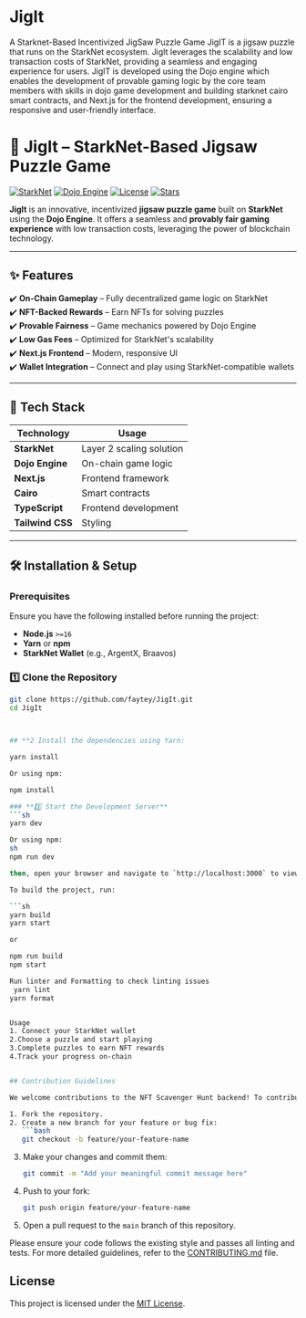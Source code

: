 # JigIt

A Starknet-Based Incentivized JigSaw Puzzle Game
JigIT is a jigsaw puzzle that runs on the StarkNet ecosystem. JigIt leverages the scalability and low transaction costs of StarkNet, providing a seamless and engaging experience for users. JigIT is developed using the Dojo engine which enables the development of provable gaming logic by the core team members with skills in dojo game development and building starknet cairo smart contracts, and Next.js for the frontend development, ensuring a responsive and user-friendly interface.

# 🧩 JigIt – StarkNet-Based Jigsaw Puzzle Game

[![StarkNet](https://img.shields.io/badge/Built%20on-StarkNet-purple?style=flat&logo=starknet)](https://starknet.io)
[![Dojo Engine](https://img.shields.io/badge/Powered%20by-Dojo-orange)](https://dojoengine.org)
[![License](https://img.shields.io/github/license/faytey/JigIt)](LICENSE)
[![Stars](https://img.shields.io/github/stars/faytey/JigIt?style=social)](https://github.com/faytey/JigIt/stargazers)

**JigIt** is an innovative, incentivized **jigsaw puzzle game** built on **StarkNet** using the **Dojo Engine**. It offers a seamless and **provably fair gaming experience** with low transaction costs, leveraging the power of blockchain technology.

---

## ✨ **Features**
✔️ **On-Chain Gameplay** – Fully decentralized game logic on StarkNet  
✔️ **NFT-Backed Rewards** – Earn NFTs for solving puzzles  
✔️ **Provable Fairness** – Game mechanics powered by Dojo Engine  
✔️ **Low Gas Fees** – Optimized for StarkNet's scalability  
✔️ **Next.js Frontend** – Modern, responsive UI  
✔️ **Wallet Integration** – Connect and play using StarkNet-compatible wallets  

---

## 🚀 **Tech Stack**
| **Technology**  | **Usage**  |
|---------------|----------------|
| **StarkNet**  | Layer 2 scaling solution |
| **Dojo Engine** | On-chain game logic |
| **Next.js**  | Frontend framework |
| **Cairo**  | Smart contracts |
| **TypeScript**  | Frontend development |
| **Tailwind CSS** | Styling |

---

## 🛠 **Installation & Setup**
### **Prerequisites**
Ensure you have the following installed before running the project:
- **Node.js** `>=16`
- **Yarn** or **npm**
- **StarkNet Wallet** (e.g., ArgentX, Braavos)

### **1️⃣ Clone the Repository**
```sh
git clone https://github.com/faytey/JigIt.git
cd JigIt



## **2 Install the dependencies using Yarn:

yarn install

Or using npm:

npm install

### **3️⃣ Start the Development Server**
```sh
yarn dev

Or using npm:
sh
npm run dev

then, open your browser and navigate to `http://localhost:3000` to view the app.

To build the project, run:

```sh
yarn build
yarn start

or

npm run build
npm start

Run linter and Formatting to check linting issues
 yarn lint
yarn format


Usage
1. Connect your StarkNet wallet
2.Choose a puzzle and start playing
3.Complete puzzles to earn NFT rewards
4.Track your progress on-chain


## Contribution Guidelines

We welcome contributions to the NFT Scavenger Hunt backend! To contribute:

1. Fork the repository.
2. Create a new branch for your feature or bug fix:
   ```bash
   git checkout -b feature/your-feature-name
   ```
3. Make your changes and commit them:
   ```bash
   git commit -m "Add your meaningful commit message here"
   ```
4. Push to your fork:
   ```bash
   git push origin feature/your-feature-name
   ```
5. Open a pull request to the `main` branch of this repository.

Please ensure your code follows the existing style and passes all linting and tests. For more detailed guidelines, refer to the [CONTRIBUTING.md](CONTRIBUTING.md) file.
## License

This project is licensed under the [MIT License](LICENSE).



